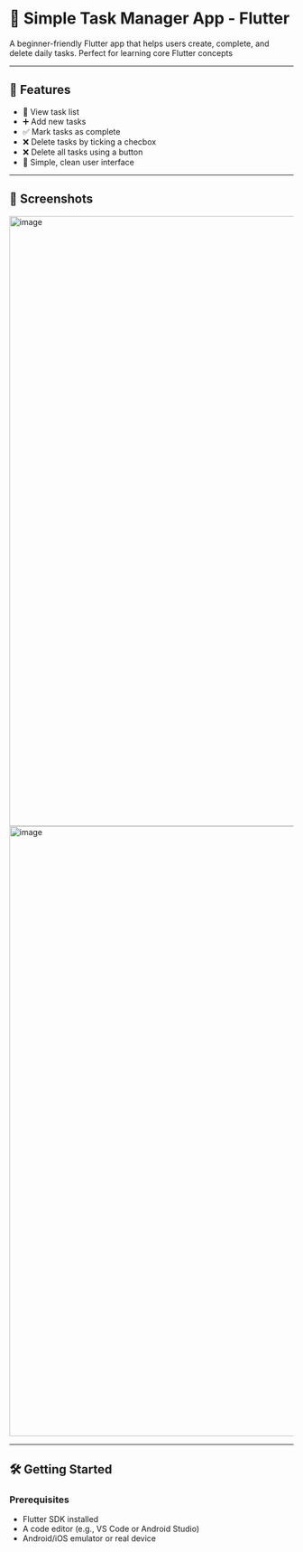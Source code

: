 # 📝 Simple Task Manager App - Flutter

A beginner-friendly Flutter app that helps users create, complete, and delete daily tasks. Perfect for learning core Flutter concepts

---

## 🚀 Features

- 🧾 View task list
- ➕ Add new tasks
- ✅ Mark tasks as complete
- ❌ Delete tasks by ticking a checbox
- ❌ Delete all tasks using a button
- 🎨 Simple, clean user interface

---

## 📸 Screenshots

<img width="1920" height="1080" alt="image" src="https://github.com/user-attachments/assets/1a577abf-c053-46ae-9d8a-e8ed0a8416c4" />

<img width="1920" height="1080" alt="image" src="https://github.com/user-attachments/assets/423e692e-79e4-4acd-b39f-3b99121d0dcb" />

---

## 🛠 Getting Started

### Prerequisites
- Flutter SDK installed
- A code editor (e.g., VS Code or Android Studio)
- Android/iOS emulator or real device

